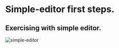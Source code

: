 # Simple-editor first steps.

## Exercising with simple editor.

![simple-editor](src/assets/img/cover2.png)
